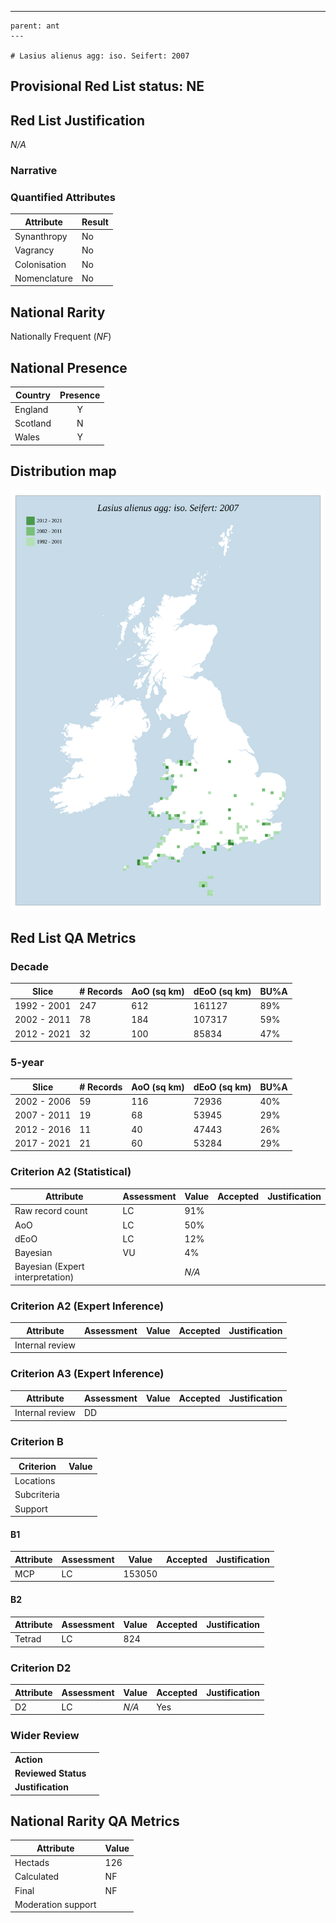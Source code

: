 ---
    parent: ant
    ---

    # Lasius alienus agg: iso. Seifert: 2007

## Provisional Red List status: NE

## Red List Justification
*N/A*
### Narrative



### Quantified Attributes
|Attribute|Result|
|---|---|
|Synanthropy|No|
|Vagrancy|No|
|Colonisation|No|
|Nomenclature|No|


## National Rarity
Nationally Frequent (*NF*)

## National Presence
|Country|Presence
|---|:-:|
|England|Y|
|Scotland|N|
|Wales|Y|


## Distribution map
![](../map/286.svg)

## Red List QA Metrics
### Decade
| Slice | # Records | AoO (sq km) | dEoO (sq km) |BU%A |
|---|---|---|---|---|
|1992 - 2001|247|612|161127|89%|
|2002 - 2011|78|184|107317|59%|
|2012 - 2021|32|100|85834|47%|
### 5-year
| Slice | # Records | AoO (sq km) | dEoO (sq km) |BU%A |
|---|---|---|---|---|
|2002 - 2006|59|116|72936|40%|
|2007 - 2011|19|68|53945|29%|
|2012 - 2016|11|40|47443|26%|
|2017 - 2021|21|60|53284|29%|
### Criterion A2 (Statistical)
|Attribute|Assessment|Value|Accepted|Justification
|---|---|---|---|---|
|Raw record count|LC|91%|||
|AoO|LC|50%|||
|dEoO|LC|12%|||
|Bayesian|VU|4%|||
|Bayesian (Expert interpretation)||*N/A*|||
### Criterion A2 (Expert Inference)
|Attribute|Assessment|Value|Accepted|Justification
|---|---|---|---|---|
|Internal review|||||
### Criterion A3 (Expert Inference)
|Attribute|Assessment|Value|Accepted|Justification
|---|---|---|---|---|
|Internal review|DD||||
### Criterion B
|Criterion| Value|
|---|---|
|Locations||
|Subcriteria||
|Support||
#### B1
|Attribute|Assessment|Value|Accepted|Justification
|---|---|---|---|---|
|MCP|LC|153050|||
#### B2
|Attribute|Assessment|Value|Accepted|Justification
|---|---|---|---|---|
|Tetrad|LC|824|||
### Criterion D2
|Attribute|Assessment|Value|Accepted|Justification
|---|---|---|---|---|
|D2|LC|*N/A*|Yes||
### Wider Review
|  |  |
|---|---|
|**Action**||
|**Reviewed Status**||
|**Justification**||


## National Rarity QA Metrics
|Attribute|Value|
|---|---|
|Hectads|126|
|Calculated|NF|
|Final|NF|
|Moderation support||


